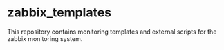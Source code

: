 zabbix_templates
================

This repository contains monitoring templates and external scripts for the zabbix monitoring system.

